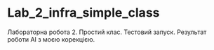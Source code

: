 # Lab_2_infra_simple_class
Лабораторна робота 2. Простий клас. Тестовий запуск. Результат роботи AI з моєю корекцією.
